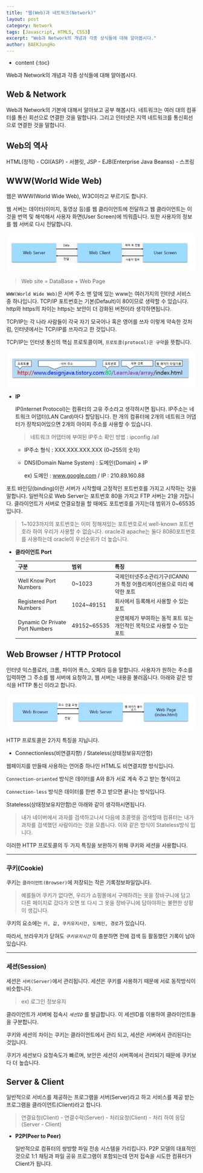 ```yaml
---
title: "웹(Web)과 네트워크(Network)"
layout: post
category: Network
tags: [Javascript, HTML5, CSS3]
excerpt: "Web과 Network의 개념과 각종 상식들에 대해 알아봅시다."
author: BAEKJungHo
---
```


* content
{:toc}


Web과 Network의 개념과 각종 상식들에 대해 알아봅시다.

## Web & Network

  Web과 Network의 기본에 대해서 알아보고 공부 해봅시다. 네트워크는 여러 대의 컴퓨터를
  통신 회선으로 연결한 것을 말합니다. 그리고 인터넷은 지역 네트워크를 통신회선으로 연결한 것을 말합니다.

## Web의 역사

  HTML(정적) - CGI(ASP) - 서블릿, JSP - EJB(Enterprise Java Beanss) - 스프링

## WWW(World Wide Web)

  웹은 WWW(World Wide Web), W3C이라고 부르기도 합니다.

  웹 서버는 데이터(이미지, 동영상 등)를 웹 클라이언트에 전달하고 웹 클라이언트는 이것을 번역 및 해석해서 사용자 화면(User Screen)에 띄워줍니다. 또한 사용자의 정보를 웹 서버로 다시 전달합니다.

  ![w1](/images/posts/201903/w1.jpg)

  > Web site = DataBase + Web Page

  `WWW(World Wide Web)`은 서버 주소 맨 앞에 있는 www는 여러가지의 인터넷 서비스 중 하나입니다. TCP/IP 포트번호는 기본(Default)이 80이므로 생략할 수 있습니다.
  http와 https의 차이는 https는 보안이 더 강화된 버전이라 생각하면됩니다.

  TCP/IP는 각 나라 사람들이 각국 자기 모국어나 혹은 영어를 쓰자 이렇게 약속한 것처럼, 인터넷에서는 TCP/IP를 쓰자라고 한 것입니다.

  TCP/IP는 인터넷 통신의 핵심 프로토콜이며, `프로토콜(protocol)은 규약`을 뜻합니다.

  ![w2](/images/posts/201903/w2.jpg)

  - __IP__

    IP(Internet Protocol)는 컴퓨터의 고유 주소라고 생각하시면 됩니다. IP주소는 네트워크 어댑터(LAN Card)마다 할당됩니다.
    한 개의 컴퓨터에 2개의 네트워크 어댑터가 장착되어있으면 2개의 아이피 주소를 사용할 수 있습니다.

    > 네트워크 어댑터에 부여된 IP주소 확인 방법 : ipconfig /all

    - IP주소 형식 : XXX.XXX.XXX.XXX (0~255의 숫자)

    - DNS(Domain Name System) : 도메인(Domain) + IP

      ex) 도메인 : www.google.com / IP : 210.89.160.88

  포트 바인딩(binding)이란 서버가 시작할때 고정적인 포트번호를 가지고 시작하는 것을 말합니다.
  일반적으로 Web Server는 포트번호 80을 가지고 FTP 서버는 21을 가집니다.
  클라이언트가 서버로 연결요청을 할 때에도 포트번호를 가지는데 범위가 0~65535입니다.

  > 1~1023까지의 포트번호는 이미 정해져있는 포트번호로서 well-known 포트번호라 하여 우리가 사용할 수 없습니다. oracle과 apache는 둘다 8080포트번호를 사용하는데 oracle이 우선순위가 더 높습니다.

  - __클라이언트 Port__

    |구분   |범위|특징|
    |-------|----|----|
    |Well Know Port Numbers|0~1023|  국제인터넷주소관리기구(ICANN)가 특정 어플리케이션용으로 미리 예약한 포트|
    |Registered Port Numbers|1024~49151|  회사에서 등록해서 사용할 수 있는 포트|
    |Dynamic Or Private Port Numbers|49152~65535|  운영체제가 부여하는 동적 포트 또는 개인적인 목적으로 사용할 수 있는 포트|

## Web Browser / HTTP Protocol

인터넷 익스플로러, 크롬, 파이어 폭스, 오페라 등을 말합니다. 사용자가 원하는 주소를 입력하면 그 주소를 웹 서버에 요청하고, 웹 서버는 내용을 불러옵니다.
아래와 같은 방식을 HTTP 통신 이라고 합니다.

![w3](/images/posts/201903/w3.jpg)

HTTP 프로토콜은 2가지 특징을 지닙니다.

- Connectionless(비연결지향) / Stateless(상태정보유지안함)

 웹페이지를 만들때 사용하는 언어중 하나인 HTML도 비연결지향 방식입니다.

 `Connection-oriented` 방식은 데이터를 A와 B가 서로 계속 주고 받는 형식이고

 `Connection-less` 방식은 데이터를 한번 주고 받으면 끝나는 방식입니다.

 Stateless(상태정보유지안함)은 아래와 같이 생각하시면됩니다.
 > 내가 네이버에서 과자를 검색하고나서 다음에 초콜렛을 검색할때 컴퓨터는 내가 과자를 검색했던 사람이라는 것을 모릅니다.
 > 이와 같은 방식이 Stateless방식 입니다.

 이러한 HTTP 프로토콜의 두 가지 특징을 보완하기 위해 쿠키와 세션을 사용합니다.

 ------------------------------------------------------------------------------

### 쿠키(Cookie)

  쿠키는 `클라이언트(Browser)`에 저장되는 작은 기록정보파일입니다.

  > 예를들어 쿠키가 없다면, 우리가 쇼핑몰에서 구매하려는 옷을 장바구니에 담고 다른 페이지로 갔다가 오면 또 다시 그 옷을 장바구니에 담아야하는 불편한 상황이 생깁니다.

  쿠키의 요소에는 `키, 값, 쿠키유지시간, 도메인, 경로`가 있습니다.

  따라서, 브라우저가 닫혀도 _`쿠키유지시간`_ 이 충분하면 전에 검색 등 활동했던 기록이 남아있습니다.

  -----------------------------------------------------------------------------

### 세션(Session)

  세션은 `서버(Server)`에서 관리됩니다. 세션은 쿠키를 사용하기 때문에 서로 동작방식이 비슷합니다.

  > ex) 로그인 정보유지

  클라이언트가 서버에 접속시 _`세션ID`_ 를 발급합니다. 이 세션ID를 이용하여 클라이언트들을 구분합니다.

  쿠키와 세션의 차이는 쿠키는 클라이언트에서 관리 되고, 세션은 서버에서 관리된다는 것입니다.

  쿠키가 세션보다 요청속도가 빠르며, 보안은 세션이 서버쪽에서 관리되기 때문에 쿠키보다 더 높습니다.

## Server & Client

  일반적으로 서비스를 제공하는 프로그램을 서버(Server)라고 하고 서비스를 제공 받는 프로그램을
  클라이언트(Client)라고 합니다.

  > 연결요청(Client) - 연결수락(Server) - 처리요청(Client) - 처리 하여 응답(Server - Client)

  - __P2P(Peer to Peer)__

    일반적으로 컴퓨터의 쌍방향 파일 전송 시스템을 가리킵니다. P2P 모델의 대표적인 것으로
    1:1 채팅과 파일 공유 프로그램이 포함되는데 먼저 접속을 시도한 컴퓨터가 Client가 됩니다.
